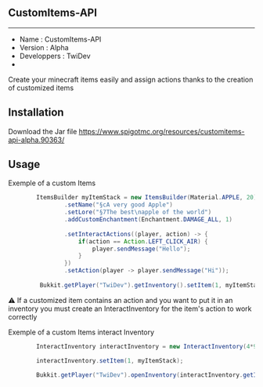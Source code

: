 ## CustomItems-API


------------------------------------

- Name : CustomItems-API
- Version : Alpha
- Developpers : TwiDev
- 

Create your minecraft items easily and assign actions thanks to the creation of customized items

## Installation

Download the Jar file https://www.spigotmc.org/resources/customitems-api-alpha.90363/

## Usage

Exemple of a custom Items

```Java
        ItemsBuilder myItemStack = new ItemsBuilder(Material.APPLE, 20)
                .setName("§cA very good Apple")
                .setLore("§7The best\napple of the world")
                .addCustomEnchantment(Enchantment.DAMAGE_ALL, 1)
                
                .setInteractActions((player, action) -> {
                    if(action == Action.LEFT_CLICK_AIR) {
                        player.sendMessage("Hello");
                    }
                })
                .setAction(player -> player.sendMessage("Hi"));
         
         Bukkit.getPlayer("TwiDev").getInventory().setItem(1, myItemStack);

```

⚠ If a customized item contains an action and you want to put it in an inventory you must create an InteractInventory for the item's action to work correctly

Exemple of a custom Items interact Inventory

```Java
        InteractInventory interactInventory = new InteractInventory(4*9, "Test");

        interactInventory.setItem(1, myItemStack);

        Bukkit.getPlayer("TwiDev").openInventory(interactInventory.getInventory());

```
